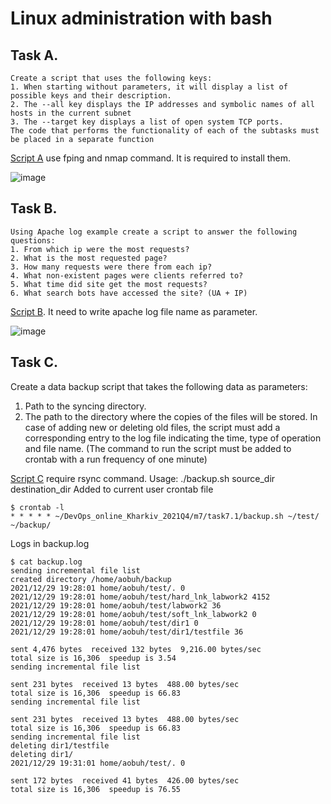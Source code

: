 # Linux administration with bash
## Task A.
```
Create a script that uses the following keys:
1. When starting without parameters, it will display a list of possible keys and their description.
2. The --all key displays the IP addresses and symbolic names of all hosts in the current subnet
3. The --target key displays a list of open system TCP ports.
The code that performs the functionality of each of the subtasks must be placed in a separate function
```
[Script A](netscan.sh) use fping and nmap command. It is required to install them.

![image](https://user-images.githubusercontent.com/88320899/147492064-e9d41407-fdf0-4ae1-b37b-4d9cc1c4e034.png)
## Task B.
```
Using Apache log example create a script to answer the following questions:
1. From which ip were the most requests?
2. What is the most requested page?
3. How many requests were there from each ip?
4. What non-existent pages were clients referred to?
5. What time did site get the most requests?
6. What search bots have accessed the site? (UA + IP)
```
[Script B](parser.sh). It need to write apache log file name as parameter.

![image](https://user-images.githubusercontent.com/88320899/147493123-688c1286-a2d6-40f1-b671-1ef58e2e2775.png)
## Task C.
Create a data backup script that takes the following data as parameters:
1. Path to the syncing directory.
2. The path to the directory where the copies of the files will be stored.
In case of adding new or deleting old files, the script must add a corresponding entry to the log file indicating the time, type of operation and file name. (The command to run the script must be added to crontab with a run frequency of one minute)

[Script C](backup.sh) require rsync command. Usage: ./backup.sh source_dir destination_dir
Added to current user crontab file
```
$ crontab -l
* * * * * ~/DevOps_online_Kharkiv_2021Q4/m7/task7.1/backup.sh ~/test/ ~/backup/
```
Logs in backup.log
```
$ cat backup.log
sending incremental file list
created directory /home/aobuh/backup
2021/12/29 19:28:01 home/aobuh/test/. 0
2021/12/29 19:28:01 home/aobuh/test/hard_lnk_labwork2 4152
2021/12/29 19:28:01 home/aobuh/test/labwork2 36
2021/12/29 19:28:01 home/aobuh/test/soft_lnk_labwork2 0
2021/12/29 19:28:01 home/aobuh/test/dir1 0
2021/12/29 19:28:01 home/aobuh/test/dir1/testfile 36

sent 4,476 bytes  received 132 bytes  9,216.00 bytes/sec
total size is 16,306  speedup is 3.54
sending incremental file list

sent 231 bytes  received 13 bytes  488.00 bytes/sec
total size is 16,306  speedup is 66.83
sending incremental file list

sent 231 bytes  received 13 bytes  488.00 bytes/sec
total size is 16,306  speedup is 66.83
sending incremental file list
deleting dir1/testfile
deleting dir1/
2021/12/29 19:31:01 home/aobuh/test/. 0

sent 172 bytes  received 41 bytes  426.00 bytes/sec
total size is 16,306  speedup is 76.55
```
